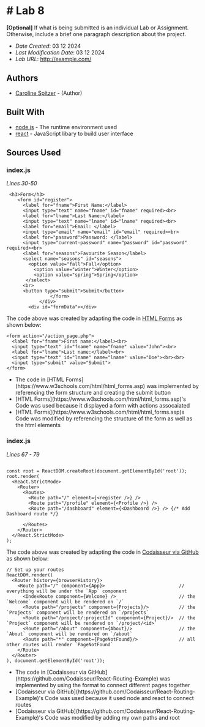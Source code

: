 # # Lab 8

**[Optional]** If what is being submitted is an individual Lab or Assignment. Otherwise, include a brief one paragraph description about the project.

* *Date Created*: 03 12 2024
* *Last Modification Date*: 03 12 2024
* *Lab URL*: <http://example.com/>


## Authors

* [Caroline Spitzer](caroline.spitzer@dal.ca) - (Author)


## Built With

* [node.js](https://nodejs.org/docs/latest/api/) - The runtime environment used
* [react](https://react.dev/) - JavaScript libary to build user interface


## Sources Used


### index.js

*Lines 30-50*

```
 <h3>Form</h3>
    <form id="register">     
      <label for="fname">First Name:</label>
      <input type="text" name="fname" id="fname" required><br>
      <label for="lname">Last Name:</label>
      <input type="text" name="lname" id="lname" required><br>
      <label for="email">Email: </label>
      <input type="email" name="email" id="email" required><br>
      <label for="password">Password: </label>
      <input type="current-password" name="password" id="password" required><br>
      <label for="seasons">Favourite Season</label>
      <select name="seasons" id="seasons">
        <option value="fall">Fall</option>
          <option value="winter">Winter</option>
          <option value="spring">Spring</option>
       </select>
      <br>
      <button type="submit">Submit</button>
				</form>
			</div>
        <div id="formData"></div>
```

The code above was created by adapting the code in [HTML Forms](https://www.w3schools.com/html/html_forms.asp) as shown below: 

```
<form action="/action_page.php">
  <label for="fname">First name:</label><br>
  <input type="text" id="fname" name="fname" value="John"><br>
  <label for="lname">Last name:</label><br>
  <input type="text" id="lname" name="lname" value="Doe"><br><br>
  <input type="submit" value="Submit">
</form>
```

- <!---How---> The code in [HTML Forms](https://www.w3schools.com/html/html_forms.asp) was implemented by referencing the form structure and creating the submit button
- <!---Why---> [HTML Forms](https://www.w3schools.com/html/html_forms.asp)'s Code was used because it displayed a form with actions assocaiated 
- <!---How---> [HTML Forms](https://www.w3schools.com/html/html_forms.asp)s Code was modified by referencing the structure of the form as well as the html elements

### index.js

*Lines 67 - 79*

```

const root = ReactDOM.createRoot(document.getElementById('root'));
root.render(
  <React.StrictMode>
    <Router>
      <Routes>
        <Route path="/" element={<register />} />
        <Route path="/profile" element={<Profile />} />
        <Route path="/dashboard" element={<Dashboard />} /> {/* Add Dashboard route */}

      </Routes>
    </Router>
  </React.StrictMode>
);
```

The code above was created by adapting the code in [Codaisseur via GitHub](https://github.com/Codaisseur/React-Routing-Example) as shown below: 

```
// Set up your routes
ReactDOM.render((
  <Router history={browserHistory}>
    <Route path="/" component={App}>                           // everything will be under the `App` component
      <IndexRoute component={Welcome} />                       // the `Welcome` component will be rendered on `/`
      <Route path="/projects" component={Projects}/>           // the `Projects` component will be rendered on `/projects`
      <Route path="/project/:projectId" component={Project}/>  // the `Project` component will be rendered on `/project/<id>`
      <Route path="/about" component={About}/>                 // the `About` component will be rendered on `/about`
      <Route path="*" component={PageNotFound}/>               // all other routes will render `PageNotFound`
    </Route>
  </Router>
), document.getElementById('root'));
```

- <!---How---> The code in [Codaisseur via GitHub](https://github.com/Codaisseur/React-Routing-Example) was implemented by using the format to connect different pages together 
- <!---Why---> [Codaisseur via GitHub](https://github.com/Codaisseur/React-Routing-Example)'s Code was used because it used node and react to connect routes
- <!---How---> [Codaisseur via GitHub](https://github.com/Codaisseur/React-Routing-Example)'s Code was modified by adding my own paths and root
